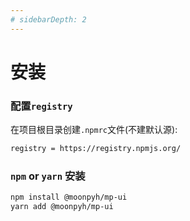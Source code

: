```yaml
---
# sidebarDepth: 2
---
```


# 安装

### 配置`registry`

在项目根目录创建`.npmrc`文件(不建默认源):

```bash
registry = https://registry.npmjs.org/
```

### `npm` or `yarn` 安装

```bash
npm install @moonpyh/mp-ui
yarn add @moonpyh/mp-ui
```
